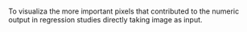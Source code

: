 #
To visualiza the more important pixels that contributed to the numeric output in regression studies directly taking image as input.
